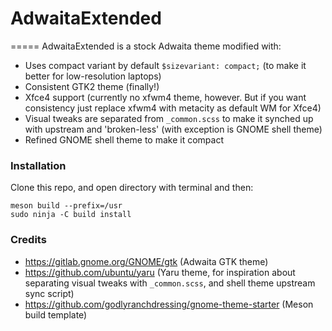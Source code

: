 # AdwaitaExtended
=====
AdwaitaExtended is a stock Adwaita theme modified with:

- Uses compact variant by default `$sizevariant: compact;` (to make it better for low-resolution laptops)
- Consistent GTK2 theme (finally!)
- Xfce4 support (currently no xfwm4 theme, however. But if you want consistency just replace xfwm4 with metacity as default WM for Xfce4)
- Visual tweaks are separated from `_common.scss` to make it synched up with upstream and 'broken-less' (with exception is GNOME shell theme)
- Refined GNOME shell theme to make it compact

### Installation
Clone this repo, and open directory with terminal and then:
```
meson build --prefix=/usr
sudo ninja -C build install
```
### Credits
- https://gitlab.gnome.org/GNOME/gtk (Adwaita GTK theme)
- https://github.com/ubuntu/yaru (Yaru theme, for inspiration about separating visual tweaks with `_common.scss`, and shell theme upstream sync script)
- https://github.com/godlyranchdressing/gnome-theme-starter (Meson build template)